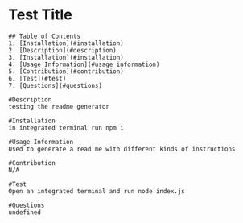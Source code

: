 # Test Title

    ## Table of Contents
    1. [Installation](#installation)
    2. [Description](#description)
    3. [Installation](#installation)
    4. [Usage Information](#usage information)
    5. [Contribution](#contribution)
    6. [Test](#test)
    7. [Questions](#questions)
    
    #Description
    testing the readme generator
    
    #Installation
    in integrated terminal run npm i
    
    #Usage Information
    Used to generate a read me with different kinds of instructions
    
    #Contribution
    N/A
    
    #Test
    Open an integrated terminal and run node index.js
    
    #Questions
    undefined
